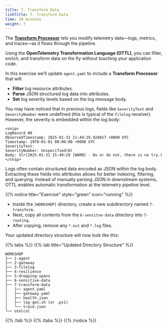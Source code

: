 ```yaml
---
title: 7. Transform Data
linkTitle: 7. Transform Data
time: 10 minutes
weight: 7
---
```


The [**Transform Processor**](https://github.com/open-telemetry/opentelemetry-collector-contrib/blob/main/processor/transformprocessor/README.md) lets you modify telemetry data—logs, metrics, and traces—as it flows through the pipeline.

Using the **OpenTelemetry Transformation Language (OTTL)**, you can filter, enrich, and transform data on the fly without touching your application code.

In this exercise we’ll update `agent.yaml` to include a **Transform Processor** that will:

- **Filter** log resource attributes.
- **Parse** JSON structured log data into attributes.
- **Set** log severity levels based on the log message body.

You may have noticed that in previous logs, fields like `SeverityText` and `SeverityNumber` were undefined (this is typical of the `filelog` receiver). However, the severity is embedded within the log body:

```text
<snip>
LogRecord #0
ObservedTimestamp: 2025-01-31 21:49:29.924017 +0000 UTC
Timestamp: 1970-01-01 00:00:00 +0000 UTC
SeverityText: 
SeverityNumber: Unspecified(0)
Body: Str(2025-01-31 15:49:29 [WARN] - Do or do not, there is no try.)
</snip>
```

Logs often contain structured data encoded as JSON within the log body. Extracting these fields into attributes allows for better indexing, filtering, and querying. Instead of manually parsing JSON in downstream systems, OTTL enables automatic transformation at the telemetry pipeline level.

{{% notice title="Exercise" style="green" icon="running" %}}

- Inside the `[WORKSHOP]` directory, create a new subdirectory named `7-transform`.
- Next, copy all contents from the `6-sensitve-data` directory into `7-routing`.
- After copying, remove any `*.out` and `*.log` files.

Your updated directory structure will now look like this:

{{% tabs %}}
{{% tab title="Updated Directory Structure" %}}

```text
WORKSHOP
├── 1-agent
├── 2-gateway
├── 3-filelog
├── 4-resilience
├── 5-dropping-spans
├── 6-sensitive-data
├── 7-transform-data
│   ├── agent.yaml
│   ├── gateway.yaml
│   ├── health.json
│   ├── log-gen.sh (or .ps1)
│   └── trace.json
└── otelcol
```

{{% /tab %}}
{{% /tabs %}}
{{% /notice %}}
